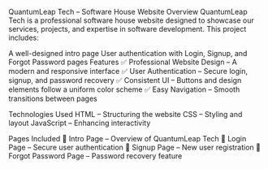 QuantumLeap Tech – Software House Website
Overview
QuantumLeap Tech is a professional software house website designed to showcase our services, projects, and expertise in software development. This project includes:

A well-designed intro page
User authentication with Login, Signup, and Forgot Password pages
Features
✅ Professional Website Design – A modern and responsive interface
✅ User Authentication – Secure login, signup, and password recovery
✅ Consistent UI – Buttons and design elements follow a uniform color scheme
✅ Easy Navigation – Smooth transitions between pages

Technologies Used
HTML – Structuring the website
CSS – Styling and layout
JavaScript – Enhancing interactivity


Pages Included
📌 Intro Page – Overview of QuantumLeap Tech
📌 Login Page – Secure user authentication
📌 Signup Page – New user registration
📌 Forgot Password Page – Password recovery feature

